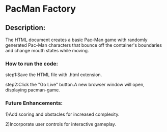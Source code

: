 # PacMan Factory 
## Description:

The HTML document creates a basic Pac-Man game with randomly generated Pac-Man characters that bounce off the container's boundaries and change mouth states while moving.

### How to run the code:

step1:Save the HTML file with .html extension.

step2:Click the "Go Live" button.A new browser window will open, displaying pacman-game.

### Future Enhancements:

1)Add scoring and obstacles for increased complexity.

2)Incorporate user controls for interactive gameplay.
